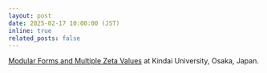 ```yaml
---
layout: post
date: 2025-02-17 10:00:00 (JST)
inline: true
related_posts: false
---
```


[Modular Forms and Multiple Zeta Values](https://www.apu.ac.jp/~rintaro/MK60/indexE.html) at Kindai University, Osaka, Japan.
